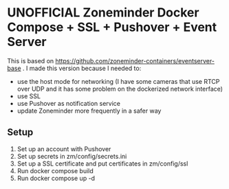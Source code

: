 # UNOFFICIAL Zoneminder Docker Compose + SSL + Pushover + Event Server
This is based on https://github.com/zoneminder-containers/eventserver-base . I made this version because I needed to:
- use the host mode for networking (I have some cameras that use RTCP over UDP and it has some problem on the dockerized network interface)
- use SSL
- use Pushover as notification service
- update Zoneminder more frequently in a safer way

## Setup
1. Set up an account with Pushover
2. Set up secrets in zm/config/secrets.ini
3. Set up a SSL certificate and put certificates in zm/config/ssl
4. Run docker compose build
5. Run docker compose up -d
